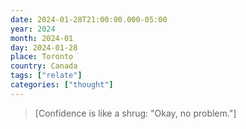 ```yaml
---
date: 2024-01-28T21:00:00.000-05:00
year: 2024
month: 2024-01
day: 2024-01-28
place: Toronto
country: Canada
tags: ["relate"]
categories: ["thought"]
---
```

> [Confidence is like a shrug: "Okay, no problem."]
